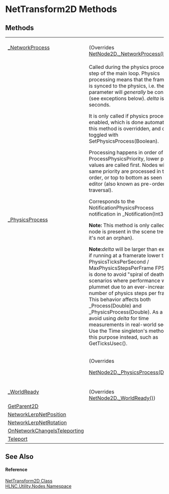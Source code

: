 # NetTransform2D Methods




## Methods
<table>
<tr>
<td><a href="M_HLNC_Utility_Nodes_NetTransform2D__NetworkProcess">_NetworkProcess</a></td>
<td><br />(Overrides <a href="M_HLNC_NetNode2D__NetworkProcess">NetNode2D._NetworkProcess(Int32)</a>)</td></tr>
<tr>
<td><a href="M_HLNC_Utility_Nodes_NetTransform2D__PhysicsProcess">_PhysicsProcess</a></td>
<td><p>Called during the physics processing step of the main loop. Physics processing means that the frame rate is synced to the physics, i.e. the <em>delta</em> parameter will <em>generally</em> be constant (see exceptions below). <em>delta</em> is in seconds.</p><p>

It is only called if physics processing is enabled, which is done automatically if this method is overridden, and can be toggled with SetPhysicsProcess(Boolean).</p><p>

Processing happens in order of ProcessPhysicsPriority, lower priority values are called first. Nodes with the same priority are processed in tree order, or top to bottom as seen in the editor (also known as pre-order traversal).</p><p>

Corresponds to the NotificationPhysicsProcess notification in _Notification(Int32).</p><p><b>

Note:</b> This method is only called if the node is present in the scene tree (i.e. if it's not an orphan).</p><p><b>

Note:</b><em>delta</em> will be larger than expected if running at a framerate lower than PhysicsTicksPerSecond / MaxPhysicsStepsPerFrame FPS. This is done to avoid "spiral of death" scenarios where performance would plummet due to an ever-increasing number of physics steps per frame. This behavior affects both _Process(Double) and _PhysicsProcess(Double). As a result, avoid using <em>delta</em> for time measurements in real-world seconds. Use the Time singleton's methods for this purpose instead, such as GetTicksUsec().</p><br />(Overrides <a href="M_HLNC_NetNode2D__PhysicsProcess">

NetNode2D._PhysicsProcess(Double)</a>)</td></tr>
<tr>
<td><a href="M_HLNC_Utility_Nodes_NetTransform2D__WorldReady">_WorldReady</a></td>
<td><br />(Overrides <a href="M_HLNC_NetNode2D__WorldReady">NetNode2D._WorldReady()</a>)</td></tr>
<tr>
<td><a href="M_HLNC_Utility_Nodes_NetTransform2D_GetParent2D">GetParent2D</a></td>
<td> </td></tr>
<tr>
<td><a href="M_HLNC_Utility_Nodes_NetTransform2D_NetworkLerpNetPosition">NetworkLerpNetPosition</a></td>
<td> </td></tr>
<tr>
<td><a href="M_HLNC_Utility_Nodes_NetTransform2D_NetworkLerpNetRotation">NetworkLerpNetRotation</a></td>
<td> </td></tr>
<tr>
<td><a href="M_HLNC_Utility_Nodes_NetTransform2D_OnNetworkChangeIsTeleporting">OnNetworkChangeIsTeleporting</a></td>
<td> </td></tr>
<tr>
<td><a href="M_HLNC_Utility_Nodes_NetTransform2D_Teleport">Teleport</a></td>
<td> </td></tr>
</table>

## See Also


#### Reference
<a href="T_HLNC_Utility_Nodes_NetTransform2D">NetTransform2D Class</a>  
<a href="N_HLNC_Utility_Nodes">HLNC.Utility.Nodes Namespace</a>  
